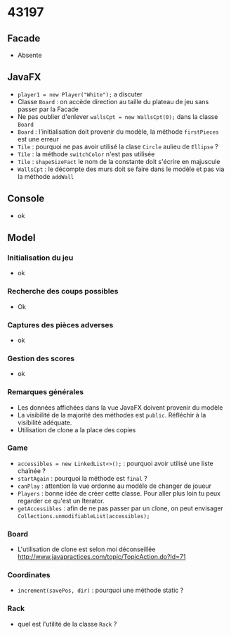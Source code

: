 # 43197

## Facade
* Absente

## JavaFX
* `player1 = new Player("White");` a discuter
* Classe `Board` : on accède direction au taille du plateau de jeu sans passer par la Facade
* Ne pas oublier d'enlever `wallsCpt = new WallsCpt(0);` dans la classe `Board`
* `Board` : l'initialisation doit provenir du modèle, la méthode `firstPieces` est une erreur
* `Tile` : pourquoi ne pas avoir utilisé la clase `Circle` aulieu de `Ellipse` ?
* `Tile` : la méthode `switchColor` n'est pas utilisée       
* `Tile` : `shapeSizeFact` le nom de la constante doit s'écrire en majuscule     
* `WallsCpt` : le décompte des murs doit se faire dans le modèle et pas via la méthode `addWall`

## Console
* ok

## Model

### Initialisation du jeu
* ok

### Recherche des coups possibles
* Ok

### Captures des pièces adverses
* ok

### Gestion des scores
* ok

### Remarques générales
* Les données affichées dans la vue JavaFX doivent provenir du modèle
* La visibilité de la majorité des méthodes est `public`. Réfléchir à la visibilité adéquate.
* Utilisation de clone a la place des copies

### Game
* `accessibles = new LinkedList<>();` : pourquoi avoir utilisé une liste chaînée ?
* `startAgain` : pourquoi la méthode est `final` ?
* `canPlay` : attention la vue ordonne au modèle de changer de joueur
* `Players` : bonne idée de créer cette classe. Pour aller plus loin tu peux regarder ce qu'est un Iterator.
* `getAccessibles` : afin de ne pas passer par un clone, on peut envisager `Collections.unmodifiableList(accessibles);`

### Board
* L'utilisation de clone est selon moi déconseillée http://www.javapractices.com/topic/TopicAction.do?Id=71

### Coordinates
* `increment(savePos, dir)` : pourquoi une méthode static ?

### Rack
* quel est l'utilité de la classe `Rack` ?
